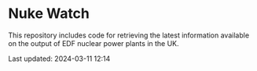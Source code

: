 # Nuke Watch

This repository includes code for retrieving the latest information available on the output of EDF nuclear power plants in the UK.

Last updated: 2024-03-11 12:14